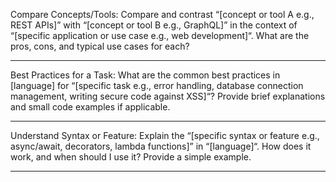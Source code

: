 Compare Concepts/Tools:
Compare and contrast “[concept or tool A e.g., REST APIs]” with “[concept or tool B e.g., GraphQL]” in the context of “[specific application or use case e.g., web development]“.
What are the pros, cons, and typical use cases for each?

----------------------------------------------

Best Practices for a Task:
What are the common best practices in [language] for “[specific task e.g., error handling, database connection management, writing secure code against XSS]“?
Provide brief explanations and small code examples if applicable.

----------------------------------------------

Understand Syntax or Feature:
Explain the “[specific syntax or feature e.g., async/await, decorators, lambda functions]” in “[language]“.
How does it work, and when should I use it? Provide a simple example.

----------------------------------------------

